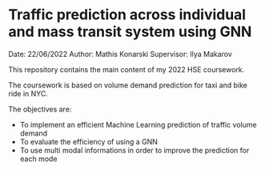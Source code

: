 # Traffic prediction across individual and mass transit system using GNN

Date: 22/06/2022
Author: Mathis Konarski
Supervisor: Ilya Makarov

This repository contains the main content of my 2022 HSE coursework.

The coursework is based on volume demand prediction for taxi and bike ride in NYC.

The objectives are:
  - To implement an efficient Machine Learning prediction of traffic volume demand
  - To evaluate the efficiency of using a GNN 
  - To use multi modal informations in order to improve the prediction for each mode
